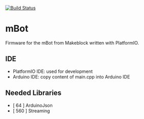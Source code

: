 [![Build Status](https://travis-ci.org/jipp/mBot.svg?branch=master)](https://travis-ci.org/jipp/mBot)

# mBot
Firmware for the mBot from Makeblock written with PlatformIO.

## IDE
* PlatformIO IDE: used for development
* Arduino IDE: copy content of main.cpp into Arduino IDE

## Needed Libraries
* [  64 ] ArduinoJson
* [ 560 ] Streaming
